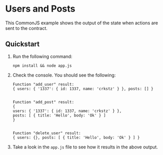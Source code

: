 # Users and Posts

This CommonJS example shows the output of the state when actions are sent to the contract.

## Quickstart

1. Run the following command:

    ```
    npm install && node app.js
    ```

2. Check the console. You should see the following:

    ```text
    Function "add_user" result:
    { users: { '1337': { id: 1337, name: 'crkstz' } }, posts: [] }


    Function "add_post" result:
    {
    users: { '1337': { id: 1337, name: 'crkstz' } },
    posts: [ { title: 'Hello', body: 'Ok' } ]
    }


    Function "delete_user" result:
    { users: {}, posts: [ { title: 'Hello', body: 'Ok' } ] }
    ```

3. Take a look in the `app.js` file to see how it results in the above output.
